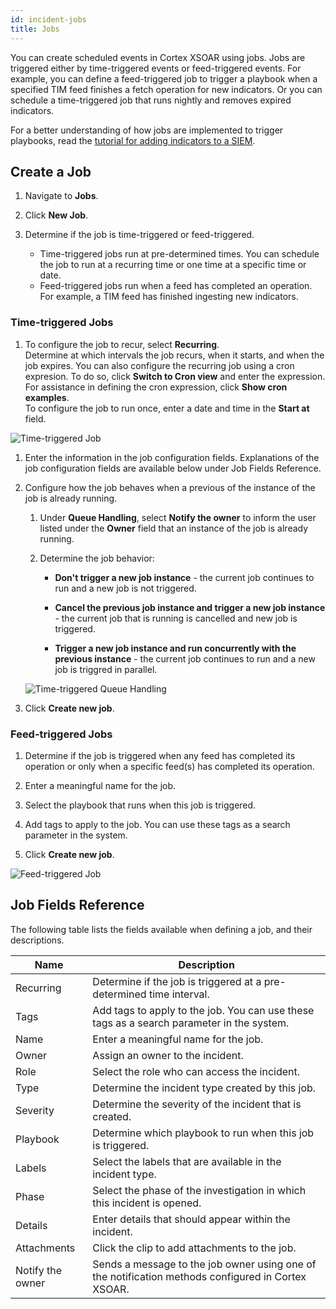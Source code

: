 ```yaml
---
id: incident-jobs
title: Jobs
---
```

You can create scheduled events in Cortex XSOAR using jobs. Jobs are triggered either by time-triggered events or feed-triggered events. For example, you can define a feed-triggered job to trigger a playbook when a specified TIM feed finishes a fetch operation for new indicators. Or you can schedule a time-triggered job that runs nightly and removes expired indicators.

For a better understanding of how jobs are implemented to trigger playbooks, read the [tutorial for adding indicators to a SIEM](https://xsoar.pan.dev/docs/reference/articles/tim-edl).

## Create a Job

1. Navigate to **Jobs**.

1. Click **New Job**.

1. Determine if the job is time-triggered or feed-triggered. 
	* Time-triggered jobs run at pre-determined times. You can schedule the job to run at a recurring time or one time at a specific time or date. 
	* Feed-triggered jobs run when a feed has completed an operation. For example, a TIM feed has finished ingesting new indicators.

### Time-triggered Jobs
1. To configure the job to recur, select **Recurring**. <br/> Determine at which intervals the job recurs, when it starts, and when the job expires. 
You can also configure the recurring job using a cron expresion. To do so, click **Switch to Cron view** and enter the expression. For assistance in defining the cron expression, click **Show cron examples**. <br/> To configure the job to run once, enter a date and time in the **Start at** field.

![Time-triggered Job](/doc_imgs/incidents/Jobs_Time-Triggered_Basic.png)

1. Enter the information in the job configuration fields. Explanations of the job configuration fields are available below under Job Fields Reference.

1. Configure how the job behaves when a previous of the instance of the job is already running. 
	1. Under **Queue Handling**, select **Notify the owner** to inform the user listed under the **Owner** field that an instance of the job is already running.

	1. Determine the job behavior:
		* **Don't trigger a new job instance** - the current job continues to run and a new job is not triggered.

		* **Cancel the previous job instance and trigger a new job instance** - the current job that is running is cancelled and new job is triggered.

		* **Trigger a new job instance and run concurrently with the previous instance** - the current job continues to run and a new job is triggred in parallel. 

	![Time-triggered Queue Handling](/doc_imgs/incidents/Jobs_Time-Triggered_Queue-handling.png)	

1. Click **Create new job**. 


### Feed-triggered Jobs

1. Determine if the job is triggered when any feed has completed its operation or only when a specific feed(s) has completed its operation.

1. Enter a meaningful name for the job.

1. Select the playbook that runs when this job is triggered.

1. Add tags to apply to the job. You can use these tags as a search parameter in the system.

1. Click **Create new job**. 

![Feed-triggered Job](/doc_imgs/incidents/Jobs_Feed-Triggered.png)

## Job Fields Reference

The following table lists the fields available when defining a job, and their descriptions.

| Name | Description | 
| ------ | ------ |
| Recurring | Determine if the job is triggered at a pre-determined time interval. |
| Tags | Add tags to apply to the job. You can use these tags as a search parameter in the system. |
| Name | Enter a meaningful name for the job. |
| Owner | Assign an owner to the incident. |
| Role | Select the role who can access the incident. |
| Type | Determine the incident type created by this job. |
| Severity | Determine the severity of the incident that is created. |
| Playbook | Determine which playbook to run when this job is triggered. |
| Labels | Select the labels that are available in the incident type. |
| Phase | Select the phase of the investigation in which this incident is opened. |
| Details | Enter details that should appear within the incident. |
| Attachments | Click the clip to add attachments to the job. |
| Notify the owner | Sends a message to the job owner using one of the notification methods configured in Cortex XSOAR. |
